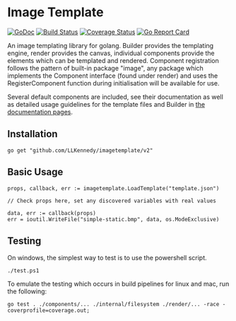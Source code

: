 # Image Template

[![GoDoc](https://godoc.org/github.com/LLKennedy/imagetemplate?status.svg)](https://godoc.org/github.com/LLKennedy/imagetemplate)
[![Build Status](https://travis-ci.org/disintegration/imaging.svg?branch=master)](https://travis-ci.org/LLKennedy/imagetemplate)
[![Coverage Status](https://coveralls.io/repos/github/LLKennedy/imagetemplate/badge.svg?branch=master)](https://coveralls.io/github/LLKennedy/imagetemplate?branch=master)
[![Go Report Card](https://goreportcard.com/badge/github.com/LLKennedy/imagetemplate)](https://goreportcard.com/report/github.com/LLKennedy/imagetemplate)

An image templating library for golang. Builder provides the templating engine, render provides the canvas, individual components provide the elements which can be templated and rendered. Component registration follows the pattern of built-in package "image", any package which implements the Component interface (found under render) and uses the RegisterComponent function during initialisation will be available for use.

Several default components are included, see their documentation as well as detailed usage guidelines for the template files and Builder in [the documentation pages](/doc/Home.md).

## Installation
`go get "github.com/LLKennedy/imagetemplate/v2"`

## Basic Usage
```
props, callback, err := imagetemplate.LoadTemplate("template.json")

// Check props here, set any discovered variables with real values

data, err := callback(props)
err = ioutil.WriteFile("simple-static.bmp", data, os.ModeExclusive)
```

## Testing
On windows, the simplest way to test is to use the powershell script.

`./test.ps1`

To emulate the testing which occurs in build pipelines for linux and mac, run the following:

`go test . ./components/... ./internal/filesystem ./render/... -race -coverprofile=coverage.out;`